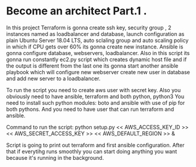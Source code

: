 # Become an architect Part.1 .
In this project Terraform is gonna create ssh key, security group , 2 instances named as loadbalancer and database, launch configuration
as plain Ubuntu Server 18.04 LTS, auto sclaling group and auto scaling policy in which if CPU gets over 60% its gonna create new instance.
Ansible is gonna configure database, webservers, loadbalancer. Also in this script its gonna run constantly ec2.py script which creates
dynamic host file and if the output is different from the last one its gonna start another ansible playbook which will configure new
webserver create new user in database and add new server to a loadbalancer.

To run the script you need to create aws user with secret key. Also you obviously need to have ansible, terraform and both python, python3
  You need to install such python modules: boto and ansible with use of pip for both pythons. And you need to have user that can run terraform
and ansible.

Command to run the script: python setup.py << AWS_ACCESS_KEY_ID >> << AWS_SECRET_ACCESS_KEY >> << AWS_DEFAULT_REGION >> &

Script is going to print out terraform and first ansible configuration. After that if everytihg runs smoothly you can start doing
anything you want because it's running in the background.
